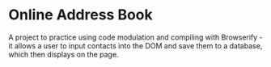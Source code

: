 # Online Address Book

A project to practice using code modulation and compiling with Browserify - it allows a user to input contacts into the DOM and save them to a database, which then displays on the page.
